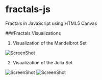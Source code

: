 fractals-js
===========

Fractals in JavaScript using HTML5 Canvas

###Fractals Visualizations

1) Visualization of the Mandelbrot Set

![ScreenShot](http://1.bp.blogspot.com/-iU8TAOPfIZs/UiGsF4XxUoI/AAAAAAAAATM/TrHaUj5XlCg/s1600/m2.png "Visualization of the Mandelbrot Set")

2) Visualization of the Julia Set

![ScreenShot](http://2.bp.blogspot.com/-xhA8vaywEhk/UiTbbM1tvoI/AAAAAAAAAT4/cRdLw7Gu-W8/s1600/j4.png "Visualization of the Julia Set")
![ScreenShot](http://2.bp.blogspot.com/-yUIJa4zBeQU/UiTbbCa-usI/AAAAAAAAAT0/uchpjOpPHDQ/s1600/j5.png "Visualization of the Julia Set 2")
